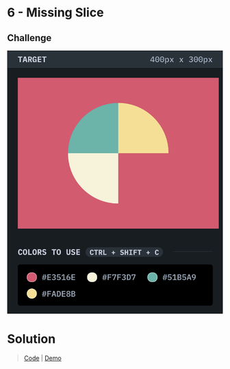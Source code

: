 # 6 - Missing Slice

## Challenge

![Missing Slice](./missing-slice.png)

# Solution

> [Code](https://github.com/npranto/cssbattle/tree/main/battle-1/missing-slice/index.html) |
> [Demo](https://cssbattle.pages.dev/battle-1/missing-slice/)
